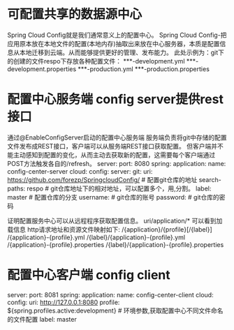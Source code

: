 # 可配置共享的数据源中心
Spring Cloud Config就是我们通常意义上的配置中心。
Spring Cloud Config-把应用原本放在本地文件的配置(本地内存)抽取出来放在中心服务器，本质是配置信息从本地迁移到云端。从而能够提供更好的管理、发布能力。
此处示例为：git下的创建的文件respo下存放各种配置文件：
***-development.yml ***-development.properties
***-production.yml ***-production.properties

# 配置中心服务端 config server提供rest接口
通过@EnableConfigServer启动的配置中心服务端
服务端负责将git中存储的配置文件发布成REST接口，客户端可以从服务端REST接口获取配置。
但客户端并不能主动感知到配置的变化，从而主动去获取新的配置，这需要每个客户端通过POST方法触发各自的/refresh。
server:
  port: 8080
spring:
  application:
    name: config-center-server
  cloud:
    config:
      server:
        git:
          uri: https://github.com/forezp/SpringcloudConfig/   # 配置git仓库的地址
          search-paths: respo # git仓库地址下的相对地址，可以配置多个，用,分割。
          label: master # 配置仓库的分支
          username: # git仓库的账号
          password: # git仓库的密码


证明配置服务中心可以从远程程序获取配置信息。
uri/application/* 可以看到加载信息
http请求地址和资源文件映射如下:
/{application}/{profile}[/{label}]
/{application}-{profile}.yml
/{label}/{application}-{profile}.yml
/{application}-{profile}.properties
/{label}/{application}-{profile}.properties 


# 配置中心客户端 config client
server:
  port: 8081
spring:
  application:
    name: config-center-client
  cloud:
    config:
      uri: http://127.0.0.1:8080
      profile: ${spring.profiles.active:development} # 环境参数,获取配置中心不同文件命名的文件配置
      label: master

         